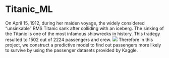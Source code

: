 # Titanic_ML
On April 15, 1912, during her maiden voyage, the widely considered “unsinkable” RMS Titanic sank after colliding with an iceberg. The sinking of the Titanic is one of the most infamous shipwrecks in history. This tradegy resulted to 1502 out of 2224 passengers and crew.
![](Titanic_image.jpg)
Therefore in this project, we construct a predictive model to find out passengers more likely to survive by using the passenger datasets provided by Kaggle.
